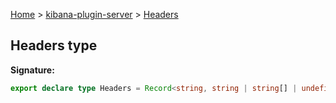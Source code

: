 [Home](./index) &gt; [kibana-plugin-server](./kibana-plugin-server.md) &gt; [Headers](./kibana-plugin-server.headers.md)

## Headers type


<b>Signature:</b>

```typescript
export declare type Headers = Record<string, string | string[] | undefined>;
```
